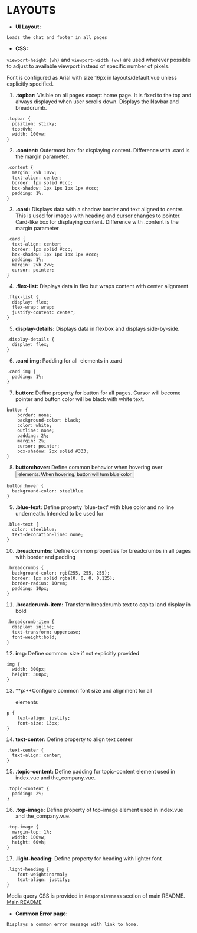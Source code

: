 # LAYOUTS

- **UI Layout:**
```
Loads the chat and footer in all pages
```

- **CSS:**

`viewport-height (vh)` and `viewport-width (vw)` are used wherever possible to adjust to available viewport instead of specific number of pixels.

Font is configured as Arial with size 16px in layouts/default.vue unless explicitly specified.

1. **.topbar:** Visible on all pages except home page. It is fixed to the top and always displayed when user scrolls down. Displays the Navbar and breadcrumb.
```
.topbar {
  position: sticky;
  top:0vh;
  width: 100vw;
}
```

2. **.content:** Outermost box for displaying content. Difference with .card is the margin parameter.
```
.content {
  margin: 2vh 10vw;
  text-align: center;
  border: 1px solid #ccc;
  box-shadow: 1px 1px 1px 1px #ccc;
  padding: 1%;
}
```

3. **.card:** Displays data with a shadow border and text aligned to center. This is used for images with heading and cursor changes to pointer. Card-like box for displaying content. Difference with .content is the margin parameter
```
.card {
  text-align: center;
  border: 1px solid #ccc;
  box-shadow: 1px 1px 1px 1px #ccc;
  padding: 1%;
  margin: 2vh 2vw;
  cursor: pointer;
}
```

4. **.flex-list:** Displays data in flex but wraps content with center alignment
```
.flex-list {
  display: flex;
  flex-wrap: wrap;
  justify-content: center;
}
```

5. **display-details:** Displays data in flexbox and displays side-by-side.
```
.display-details {
  display: flex;
}
```

6. **.card img:** Padding for all <img> elements in .card
```
.card img {
  padding: 1%;
}
```
7. **button:** Define property for button for all pages. Cursor will become pointer and button color will be black with white text.
```
button {
    border: none;
    background-color: black;
    color: white;
    outline: none;
    padding: 2%;
    margin: 2%;
    cursor: pointer;
    box-shadow: 2px solid #333;
}
``` 
8. **button:hover:** Define common behavior when hovering over <button> elements. When hovering, button will turn blue color
```
button:hover {
  background-color: steelblue
}
```

9. **.blue-text:** Define property 'blue-text' with blue color and no line underneath. Intended to be used for <a> 
```
.blue-text {
  color: steelblue;
  text-decoration-line: none;
}
```

10. **.breadcrumbs:** Define common properties for breadcrumbs in all pages with border and padding
```
.breadcrumbs {
  background-color: rgb(255, 255, 255);
  border: 1px solid rgba(0, 0, 0, 0.125);
  border-radius: 10rem;
  padding: 10px;
}
```

11. **.breadcrumb-item:** Transform breadcrumb text to capital and display in bold
```
.breadcrumb-item {
  display: inline;
  text-transform: uppercase;
  font-weight:bold;
}
```

12. **img:** Define common <img> size if not explicitly provided
```
img {
  width: 300px;
  height: 300px;
}
```

13. **p:**Configure common font size and alignment for all <p> elements

```
p {
    text-align: justify;
    font-size: 13px;
}
```

14. **text-center:** Define property to align text center
```
.text-center {
  text-align: center;
}
```

15. **.topic-content:** Define padding for topic-content element used in index.vue and the_company.vue. 
```
.topic-content {
  padding: 2%;
}
```

16. **.top-image:** Define property of top-image element used in index.vue and the_company.vue. 
```
.top-image {
  margin-top: 1%;
  width: 100vw;
  height: 60vh;
}
```

17. **.light-heading:** Define property for heading with lighter font
```
.light-heading {
    font-weight:normal;
    text-align: justify;
}
```

Media query CSS is provided in `Responsiveness` section of main README. [Main README](../README.md)

- **Common Error page:**
```
Displays a common error message with link to home.
```
